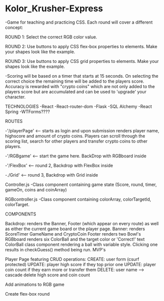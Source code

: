 # Kolor_Krusher-Express
-Game for teaching and practicing CSS. Each round will cover a different concept:

ROUND 1: Select the correct RGB color value.

ROUND 2: Use buttons to apply CSS flex-box properties to elements. Make your shapes look like the example.

ROUND 3: Use buttons to apply CSS grid properties to elements. Make your shapes look like the example.

-Scoring will be based on a timer that starts at 15 seconds. On selecting the correct choice the remaining time will be added to the players score. Accuracy is rewarded with "crypto coins" which are not only added to the players score but are accumulated and can be used to 'upgrade' your character.

TECHNOLOGIES -React -React-router-dom -Flask -SQL Alchemy -React Spring -WTForms????

ROUTES

-'/playerPage' <-- starts as login and upon submission renders player name, highscore and amount of crypto coins. Players can scroll through the scoring list, search for other players and transfer crypto coins to other players.

-'/RGBgame' <-- start the game here. BackDrop with RGBboard inside

-'/FlexBox' <-- round 2, Backdrop with FlexBox inside

-./Grid' <-- round 3, Backdrop with Grid inside

Controller.js -Class component containing game state (Score, round, timer, gameOn, coins and coinArray)

RGBcontroller.js -Class component containing colorArray, colorTargetId, colorTarget.

COMPONENTS

Backdrop: renders the Banner, Footer (which appear on every route) as well as either the current game board or the player page.
Banner: renders ScoreTimer GameName and CryptoCoin
Footer renders two Bowl's
RGBboard renders six ColorBall and the target color or 'Correct!' text
ColorBall class component rendering a ball with variable style. Clicking one results in checkGuess() method being run.
MVP's

Player Page featuring CRUD operations: CREATE: user form (csurf protected) UPDATE: player high score if they top prior one UPDATE: player coin count if they earn more or transfer them DELETE: user name --> cascade delete high score and coin count

Add animations to RGB game

Create flex-box round
